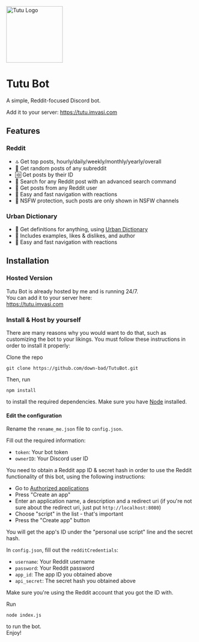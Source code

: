 <img width="150" height="150" alt="Tutu Logo" src="https://imvasi.com/images/tutu_logo_square.png">

# Tutu Bot

A simple, Reddit-focused Discord bot.

Add it to your server: https://tutu.imvasi.com

## Features 

### Reddit

- 🔝 Get top posts, hourly/daily/weekly/monthly/yearly/overall
- 🔀 Get random posts of any subreddit
- 🆔 Get posts by their ID
- 🔎 Search for any Reddit post with an advanced search command
- 👤 Get posts from any Reddit user
- 💨 Easy and fast navigation with reactions
- 🔞 NSFW protection, such posts are only shown in NSFW channels

### Urban Dictionary

- 🔎 Get definitions for anything, using [Urban Dictionary](https://www.urbandictionary.com/)
- 💬 Includes examples, likes & dislikes, and author
- 💨 Easy and fast navigation with reactions

## Installation

### Hosted Version

Tutu Bot is already hosted by me and is running 24/7.  
You can add it to your server here:  
https://tutu.imvasi.com

### Install & Host by yourself

There are many reasons why you would want to do that, such as customizing the bot to your likings.
You must follow these instructions in order to install it properly:

Clone the repo
```
git clone https://github.com/down-bad/TutuBot.git
```
Then, run
```
npm install
```
to install the required dependencies. Make sure you have [Node](https://nodejs.org/en/) installed.

#### Edit the configuration

Rename the `rename_me.json` file to `config.json`.

Fill out the required information:
- `token`: Your bot token
- `ownerID`: Your Discord user ID

You need to obtain a Reddit app ID & secret hash in order to use the Reddit functionality of this bot, using the following instructions:
- Go to [Authorized applications](https://reddit.com/prefs/apps/)
- Press "Create an app"
- Enter an application name, a description and a redirect uri (if you're not sure about the redirect uri, just put `http://localhost:8080`)
- Choose "script" in the list - that's important
- Press the "Create app" button

You will get the app's ID under the "personal use script" line and the secret hash.  

In `config.json`, fill out the `redditCredentials`:
- `username`: Your Reddit username
- `password`: Your Reddit password
- `app_id`: The app ID you obtained above
- `api_secret`: The secret hash you obtained above

Make sure you're using the Reddit account that you got the ID with.

Run
```
node index.js
```
to run the bot.  
Enjoy!
